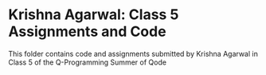 # Krishna Agarwal: Class 5 Assignments and Code
This folder contains code and assignments submitted by Krishna Agarwal in Class 5 of the Q-Programming Summer of Qode
